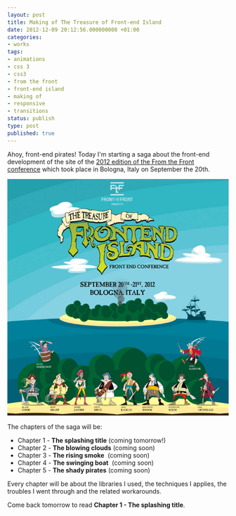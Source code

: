 ```yaml
---
layout: post
title: Making of The Treasure of Front-end Island
date: 2012-12-09 20:12:56.000000000 +01:00
categories:
- works
tags:
- animations
- css 3
- css3
- from the front
- front-end island
- making of
- responsive
- transitions
status: publish
type: post
published: true
---
```

Ahoy, front-end pirates! Today I'm starting a saga about the front-end development of the site of the [2012 edition of the From the Front conference](http://2012.fromthefront.it) which took place in Bologna, Italy on September the 20th.

![](/assets/post-images/frontend_island_full.jpg "frontend_island_full")

The chapters of the saga will be:

*   Chapter 1 - **The splashing title** (coming tomorrow!)
*   Chapter 2 - **The blowing clouds** (coming soon)
*   Chapter 3 - **The rising smoke**  (coming soon)
*   Chapter 4 - **The swinging boat**  (coming soon)
*   Chapter 5 - **The shady pirates** (coming soon)

Every chapter will be about the libraries I used, the techniques I applies, the troubles I went through and the related workarounds.

Come back tomorrow to read **Chapter 1 - The splashing title**.